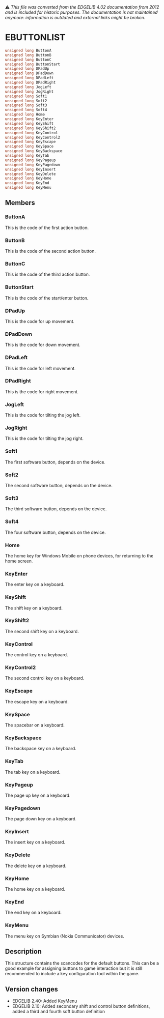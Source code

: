 :warning: _This file was converted from the EDGELIB 4.02 documentation from 2012 and is included for historic purposes. The documentation is not maintained anymore: information is outdated and external links might be broken._

# EBUTTONLIST


```c++
unsigned long ButtonA 
unsigned long ButtonB 
unsigned long ButtonC 
unsigned long ButtonStart 
unsigned long DPadUp 
unsigned long DPadDown 
unsigned long DPadLeft 
unsigned long DPadRight 
unsigned long JogLeft 
unsigned long JogRight 
unsigned long Soft1 
unsigned long Soft2 
unsigned long Soft3 
unsigned long Soft4 
unsigned long Home 
unsigned long KeyEnter 
unsigned long KeyShift 
unsigned long KeyShift2 
unsigned long KeyControl 
unsigned long KeyControl2 
unsigned long KeyEscape 
unsigned long KeySpace 
unsigned long KeyBackspace 
unsigned long KeyTab 
unsigned long KeyPageup 
unsigned long KeyPagedown 
unsigned long KeyInsert 
unsigned long KeyDelete 
unsigned long KeyHome 
unsigned long KeyEnd 
unsigned long KeyMenu
```

## Members
### ButtonA
This is the code of the first action button.

### ButtonB
This is the code of the second action button.

### ButtonC
This is the code of the third action button.

### ButtonStart
This is the code of the start/enter button.

### DPadUp
This is the code for up movement.

### DPadDown
This is the code for down movement.

### DPadLeft
This is the code for left movement.

### DPadRight
This is the code for right movement.

### JogLeft
This is the code for tilting the jog left.

### JogRight
This is the code for tilting the jog right.

### Soft1
The first software button, depends on the device.

### Soft2
The second software button, depends on the device.

### Soft3
The third software button, depends on the device.

### Soft4
The four software button, depends on the device.

### Home
The home key for Windows Mobile on phone devices, for returning to the home screen.

### KeyEnter
The enter key on a keyboard.

### KeyShift
The shift key on a keyboard.

### KeyShift2
The second shift key on a keyboard.

### KeyControl
The control key on a keyboard.

### KeyControl2
The second control key on a keyboard.

### KeyEscape
The escape key on a keyboard.

### KeySpace
The spacebar on a keyboard.

### KeyBackspace
The backspace key on a keyboard.

### KeyTab
The tab key on a keyboard.

### KeyPageup
The page up key on a keyboard.

### KeyPagedown
The page down key on a keyboard.

### KeyInsert
The insert key on a keyboard.

### KeyDelete
The delete key on a keyboard.

### KeyHome
The home key on a keyboard.

### KeyEnd
The end key on a keyboard.

### KeyMenu
The menu key on Symbian (Nokia Communicator) devices.

## Description
This structure contains the scancodes for the default buttons. This can be a good example for assigning buttons to game interaction but it is still recommended to include a key configuration tool within the game.

## Version changes
- EDGELIB 2.40: Added KeyMenu 
- EDGELIB 2.10: Added secondary shift and control button definitions, added a third and fourth soft button definition

